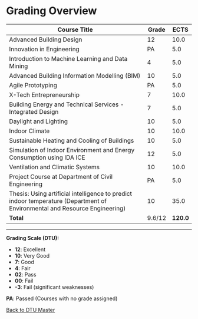 # Grading Overview  

| **Course Title**                                                                | **Grade** | **ECTS** |
|---------------------------------------------------------------------------------|-----------|----------|
| Advanced Building Design                                                         | 12        | 10.0     |
| Innovation in Engineering                                                         | PA        | 5.0      |
| Introduction to Machine Learning and Data Mining                                  | 4         | 5.0      |
| Advanced Building Information Modelling (BIM)                                    | 10        | 5.0      |
| Agile Prototyping                                                                | PA        | 5.0      |
| X-Tech Entrepreneurship                                                          | 7         | 10.0     |
| Building Energy and Technical Services - Integrated Design                       | 7         | 5.0      |
| Daylight and Lighting                                                             | 10        | 5.0      |
| Indoor Climate                                                                   | 10        | 10.0     |
| Sustainable Heating and Cooling of Buildings                                     | 10        | 5.0      |
| Simulation of Indoor Environment and Energy Consumption using IDA ICE            | 12        | 5.0      |
| Ventilation and Climatic Systems                                                 | 10        | 10.0     |
| Project Course at Department of Civil Engineering                                | PA        | 5.0      |
| Thesis: Using artificial intelligence to predict indoor temperature (Department of Environmental and Resource Engineering) | 10        | 35.0     |
| **Total**                                                                       | 9.6/12    | **120.0** |


---

**Grading Scale (DTU):**  
- **12**: Excellent  
- **10**: Very Good  
- **7**: Good  
- **4**: Fair  
- **02**: Pass  
- **00**: Fail  
- **-3**: Fail (significant weaknesses)

**PA**: Passed (Courses with no grade assigned)

[Back to DTU Master](../education/master_dtu.md)